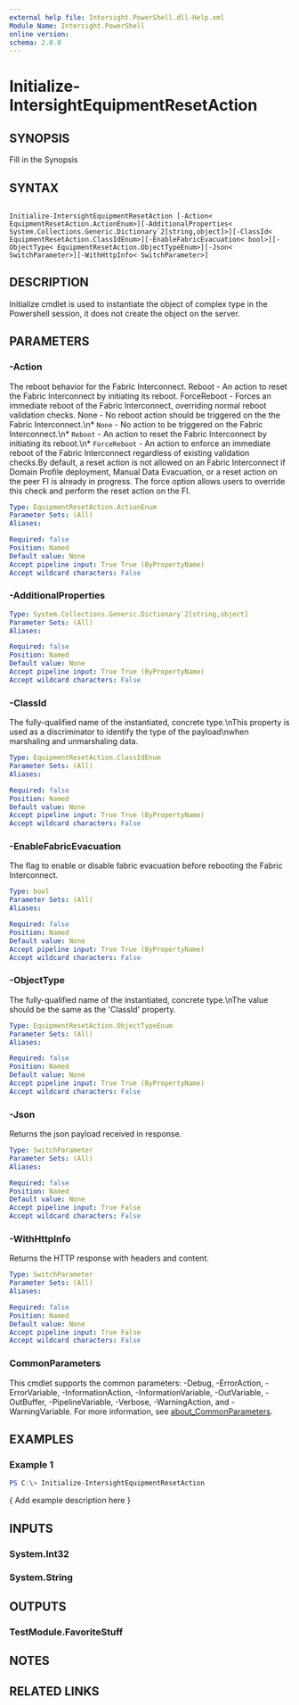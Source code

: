 ```yaml
---
external help file: Intersight.PowerShell.dll-Help.xml
Module Name: Intersight.PowerShell
online version:
schema: 2.0.0
---
```


# Initialize-IntersightEquipmentResetAction

## SYNOPSIS
Fill in the Synopsis

## SYNTAX

```

Initialize-IntersightEquipmentResetAction [-Action< EquipmentResetAction.ActionEnum>][-AdditionalProperties< System.Collections.Generic.Dictionary`2[string,object]>][-ClassId< EquipmentResetAction.ClassIdEnum>][-EnableFabricEvacuation< bool>][-ObjectType< EquipmentResetAction.ObjectTypeEnum>][-Json< SwitchParameter>][-WithHttpInfo< SwitchParameter>]

```

## DESCRIPTION

Initialize cmdlet is used to instantiate the object of complex type in the Powershell session, it does not create the object on the server.

## PARAMETERS

### -Action
The reboot behavior for the Fabric Interconnect. Reboot - An action to reset the Fabric Interconnect by initiating its reboot. ForceReboot - Forces an immediate reboot of the Fabric Interconnect, overriding normal reboot validation checks. None - No reboot action should be triggered on the the Fabric Interconnect.\n* `None` - No action to be triggered on the Fabric Interconnect.\n* `Reboot` - An action to reset the Fabric Interconnect by initiating its reboot.\n* `ForceReboot` - An action to enforce an immediate reboot of the Fabric Interconnect regardless of existing validation checks.By default, a reset action is not allowed on an Fabric Interconnect if Domain Profile deployment, Manual Data Evacuation, or a reset action on the peer FI is already in progress. The force option allows users to override this check and perform the reset action on the FI.

```yaml
Type: EquipmentResetAction.ActionEnum
Parameter Sets: (All)
Aliases:

Required: false
Position: Named
Default value: None
Accept pipeline input: True True (ByPropertyName)
Accept wildcard characters: False
```

### -AdditionalProperties


```yaml
Type: System.Collections.Generic.Dictionary`2[string,object]
Parameter Sets: (All)
Aliases:

Required: false
Position: Named
Default value: None
Accept pipeline input: True True (ByPropertyName)
Accept wildcard characters: False
```

### -ClassId
The fully-qualified name of the instantiated, concrete type.\nThis property is used as a discriminator to identify the type of the payload\nwhen marshaling and unmarshaling data.

```yaml
Type: EquipmentResetAction.ClassIdEnum
Parameter Sets: (All)
Aliases:

Required: false
Position: Named
Default value: None
Accept pipeline input: True True (ByPropertyName)
Accept wildcard characters: False
```

### -EnableFabricEvacuation
The flag to enable or disable fabric evacuation before rebooting the Fabric Interconnect.

```yaml
Type: bool
Parameter Sets: (All)
Aliases:

Required: false
Position: Named
Default value: None
Accept pipeline input: True True (ByPropertyName)
Accept wildcard characters: False
```

### -ObjectType
The fully-qualified name of the instantiated, concrete type.\nThe value should be the same as the &apos;ClassId&apos; property.

```yaml
Type: EquipmentResetAction.ObjectTypeEnum
Parameter Sets: (All)
Aliases:

Required: false
Position: Named
Default value: None
Accept pipeline input: True True (ByPropertyName)
Accept wildcard characters: False
```

### -Json
Returns the json payload received in response.

```yaml
Type: SwitchParameter
Parameter Sets: (All)
Aliases:

Required: false
Position: Named
Default value: None
Accept pipeline input: True False
Accept wildcard characters: False
```

### -WithHttpInfo
Returns the HTTP response with headers and content.

```yaml
Type: SwitchParameter
Parameter Sets: (All)
Aliases:

Required: false
Position: Named
Default value: None
Accept pipeline input: True False
Accept wildcard characters: False
```


### CommonParameters
This cmdlet supports the common parameters: -Debug, -ErrorAction, -ErrorVariable, -InformationAction, -InformationVariable, -OutVariable, -OutBuffer, -PipelineVariable, -Verbose, -WarningAction, and -WarningVariable. For more information, see [about_CommonParameters](http://go.microsoft.com/fwlink/?LinkID=113216).

## EXAMPLES

### Example 1
```powershell
PS C:\> Initialize-IntersightEquipmentResetAction
```

{ Add example description here }

## INPUTS

### System.Int32

### System.String

## OUTPUTS

### TestModule.FavoriteStuff

## NOTES

## RELATED LINKS
